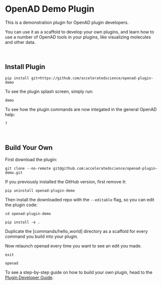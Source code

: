 # OpenAD Demo Plugin

This is a demonstration plugin for OpenAD plugin developers.

You can use it as a scaffold to develop your own plugins, and learn how to use a number of OpenAD tools in your plugins, like visualizing molecules and other data.

<br>

## Install Plugin

```shell
pip install git+https://github.com/acceleratedscience/openad-plugin-demo
```

To see the plugin splash screen, simply run:

```shell
demo
```

To see how the plugin commands are now integated in the general OpenAD help:

```shell
?
```

<br>

## Build Your Own

First download the plugin:

```shell
git clone --no-remote git@github.com:acceleratedscience/openad-plugin-demo.git
```

If you previously installed the GitHub version, first remove it:

```shell
pip uninstall openad-plugin-demo
```

Then install the downloaded repo with the `--editable` flag, so you can edit the plugin code:

```shell
cd openad-plugin-demo
```
```shell
pip install -e .
```

Duplicate the [commands/hello_world] directory as a scaffold for every command you build into your plugin.

Now relaunch openad every time you want to see an edit you made.

```shell
exit
```
```shell
openad
```

To see a step-by-step guide on how to build your own plugin, head to the [Plugin Developer Guide](https://openad.accelerate.science/documentation/plugins/#creating-your-own-plugin).